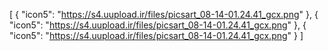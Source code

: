 [
  {
    "icon5": "https://s4.uupload.ir/files/picsart_08-14-01.24.41_gcx.png"
  },
  {
    "icon5": "https://s4.uupload.ir/files/picsart_08-14-01.24.41_gcx.png"
  },
  {
    "icon5": "https://s4.uupload.ir/files/picsart_08-14-01.24.41_gcx.png"
  }
]
